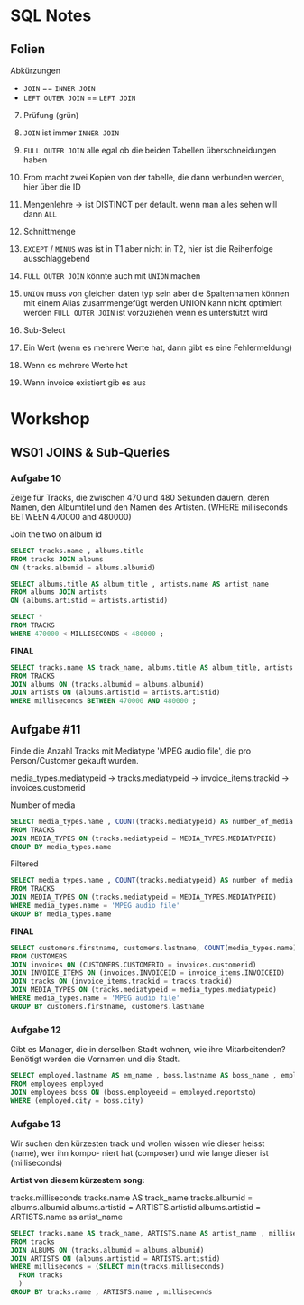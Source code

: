 # SQL Notes

## Folien

Abkürzungen

- `JOIN` == `INNER JOIN`
- `LEFT OUTER JOIN` == `LEFT JOIN`

7. Prüfung (grün)

6. `JOIN` ist immer `INNER JOIN`

11. `FULL OUTER JOIN` alle egal ob die beiden Tabellen überschneidungen haben

14. From macht zwei Kopien von der tabelle, die dann verbunden werden, hier über die ID

26. Mengenlehre -> ist DISTINCT per default. wenn man alles sehen will dann `ALL` 

27. Schnittmenge

28. `EXCEPT` / `MINUS` was ist in T1 aber nicht in T2, hier ist die Reihenfolge ausschlaggebend

29. `FULL OUTER JOIN` könnte auch mit `UNION` machen
30. `UNION` muss von gleichen daten typ sein aber die Spaltennamen können mit einem Alias zusammengefügt werden
    UNION kann nicht optimiert werden `FULL OUTER JOIN` ist vorzuziehen wenn es unterstützt wird

32. Sub-Select 
32. Ein Wert (wenn es mehrere Werte hat, dann gibt es eine Fehlermeldung)
33. Wenn es mehrere Werte hat
34. Wenn invoice existiert gib es aus




# Workshop

## WS01 JOINS & Sub-Queries

### Aufgabe 10

Zeige für Tracks, die zwischen 470 und 480 Sekunden dauern, deren Namen, den Albumtitel 
und den Namen des Artisten. (WHERE milliseconds BETWEEN 470000 and 480000)

Join the two on album id

```sql
SELECT tracks.name , albums.title
FROM tracks JOIN albums
ON (tracks.albumid = albums.albumid)
```

```sql
SELECT albums.title AS album_title , artists.name AS artist_name
FROM albums JOIN artists
ON (albums.artistid = artists.artistid)
```

```sql
SELECT *
FROM TRACKS
WHERE 470000 < MILLISECONDS < 480000 ;
```

**FINAL**

```sql
SELECT tracks.name AS track_name, albums.title AS album_title, artists.name AS artis_name
FROM TRACKS
JOIN albums ON (tracks.albumid = albums.albumid)
JOIN artists ON (albums.artistid = artists.artistid)
WHERE milliseconds BETWEEN 470000 AND 480000 ; 
```

## Aufgabe #11 
Finde die Anzahl Tracks mit Mediatype 'MPEG audio file', die pro Person/Customer gekauft 
wurden.


media_types.mediatypeid -> tracks.mediatypeid -> invoice_items.trackid -> invoices.customerid

Number of media

```sql
SELECT media_types.name , COUNT(tracks.mediatypeid) AS number_of_media
FROM TRACKS
JOIN MEDIA_TYPES ON (tracks.mediatypeid = MEDIA_TYPES.MEDIATYPEID)
GROUP BY media_types.name
```


Filtered

```sql
SELECT media_types.name , COUNT(tracks.mediatypeid) AS number_of_media
FROM TRACKS
JOIN MEDIA_TYPES ON (tracks.mediatypeid = MEDIA_TYPES.MEDIATYPEID)
WHERE media_types.name = 'MPEG audio file'
GROUP BY media_types.name
```

**FINAL**

```sql
SELECT customers.firstname, customers.lastname, COUNT(media_types.name)
FROM CUSTOMERS
JOIN invoices ON (CUSTOMERS.CUSTOMERID = invoices.customerid) 
JOIN INVOICE_ITEMS ON (invoices.INVOICEID = invoice_items.INVOICEID)
JOIN tracks ON (invoice_items.trackid = tracks.trackid)
JOIN MEDIA_TYPES ON (tracks.mediatypeid = media_types.mediatypeid)
WHERE media_types.name = 'MPEG audio file'
GROUP BY customers.firstname, customers.lastname
```


### Aufgabe 12

Gibt es Manager, die in derselben Stadt wohnen, wie ihre Mitarbeitenden? Benötigt werden die 
Vornamen und die Stadt.



```sql
SELECT employed.lastname AS em_name , boss.lastname AS boss_name , employed.city as loc
FROM employees employed
JOIN employees boss ON (boss.employeeid = employed.reportsto)
WHERE (employed.city = boss.city)
```

### Aufgabe 13

Wir suchen den kürzesten track und wollen wissen wie dieser heisst (name), wer ihn kompo-
niert hat (composer) und wie lange dieser ist (milliseconds)

**Artist von diesem kürzestem song:**

tracks.milliseconds
tracks.name AS track_name
tracks.albumid = albums.albumid
albums.artistid = ARTISTS.artistid
albums.artistid = ARTISTS.name as artist_name


```sql
SELECT tracks.name AS track_name, ARTISTS.name AS artist_name , milliseconds
FROM tracks
JOIN ALBUMS ON (tracks.albumid = albums.albumid)
JOIN ARTISTS ON (albums.artistid = ARTISTS.artistid)
WHERE milliseconds = (SELECT min(tracks.milliseconds) 
  FROM tracks
  )
GROUP BY tracks.name , ARTISTS.name , milliseconds
```
